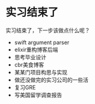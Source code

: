 # 实习结束了

实习结束了，下一步该做点什么呢？

- swift argument parser
- elixir重构博客后端
- 思考毕业设计
- cbr美食博客
- 某某门项目构思与实现
- 做还没做完的实习公司的一些活
- 复习GRE
- 写美国留学调查报告
